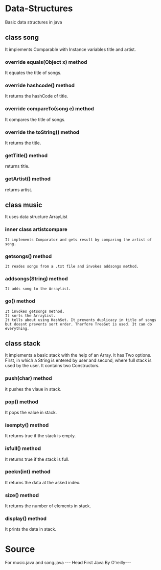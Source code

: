 # Data-Structures
Basic data structures in java
 ## class song 
  It implements Comparable<song> with Instance variables title and artist.
  ### override equals(Object x) method
   It equates the title of songs.
  ### override hashcode() method
   It returns the hashCode of title.
  ### override compareTo(song e) method
   It compares the title of songs.
  ### override the toString() method 
   It returns the title. 
  ### getTitle() method 
   returns title.
  ### getArtist() method 
   returns artist.
  ## class music 
   It uses data structure ArrayList
  ### inner class artistcompare
    It implements Comparator and gets result by comparing the artist of song.
  ### getsongs() method
    It reades songs from a .txt file and invokes addsongs method.
  ### addsongs(String) method
    It adds song to the Arraylist.
  ### go() method
    It invokes getsongs method.
    It sorts the ArrayList.
    It tells about using HashSet. It prevents duplicacy in title of songs but doesnt prevents sort order. Therfore TreeSet is used. It can do everything.
  ## class stack
   It implements a basic stack with the help of an Array. It has Two options. First, in which a String is entered by user and second, where full stack is used by the user. It contains two Constructors. 
  ### push(char) method
   it pushes the vlaue in stack.
  ### pop() method
   It pops the value in stack.
  ### isempty() method
   It returns true if the stack is empty.
  ### isfull() method
   It returns true if the stack is full.
  ### peekn(int) method
   It returns the data at the asked index.
  ### size() method
   It returns the number of elements in stack.
  ### display() method
   It prints the data in stack.


# Source 
For music.java and song.java 
--- Head First Java By O'reilly---